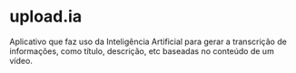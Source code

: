 # upload.ia
Aplicativo que faz uso da Inteligência Artificial para gerar a transcrição de informações, como título, descrição, etc baseadas no conteúdo de um vídeo.
